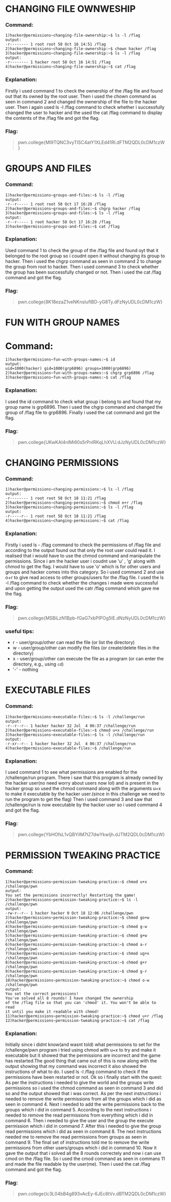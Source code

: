 
# CHANGING FILE OWNWESHIP
### Command:
```
1)hacker@permissions~changing-file-ownership:~$ ls -l /flag
output:
-r-------- 1 root root 58 Oct 16 14:51 /flag
2)hacker@permissions~changing-file-ownership:~$ chown hacker /flag
3)hacker@permissions~changing-file-ownership:~$ ls -l /flag
output:
-r-------- 1 hacker root 58 Oct 16 14:51 /flag
4)hacker@permissions~changing-file-ownership:~$ cat /flag
```
### Explanation:
Firstly i used command 1 to check the ownership of the /flag file and found out that its owned by the root user.
Then i used the chown command as seen in command 2 and changed the ownership of the file to the hacker user.
Then i again used ls -l /flag command to check whether i successfully changed the user to hacker and the used the cat /flag command to display the contents of the /flag file and got the flag.
### Flag:
>pwn.college{MI9TQNC3vyTISC4atY1XLEd41Rl.dFTM2QDL0cDM1czW}
# GROUPS AND FILES
### Command:
```
1)hacker@permissions~groups-and-files:~$ ls -l /flag
output:
-r--r----- 1 root root 58 Oct 17 16:28 /flag
2)hacker@permissions~groups-and-files:~$ chgrp hacker /flag
3)hacker@permissions~groups-and-files:~$ ls -l /flag
output:
-r--r----- 1 root hacker 58 Oct 17 16:28 /flag
3)hacker@permissions~groups-and-files:~$ cat /flag
```
### Explanation:
Used command 1 to check the group of the /flag file and found oyt that it belonged to the root group so i coudnt open it without changing its group to hacker.
Then i used the chgrp command as seen in command 2 to change the group from root to hacker.
Then i used command 3 to check whether the group has been successfully changed or not.
Then i used the cat /flag command and got the flag.
### Flag:
>pwn.college{8K18ezaZ1veNKnsIufIBD-yG8Ty.dFzNyUDL0cDM1czW}
# FUN WITH GROUP NAMES
# Command:
```
1)hacker@permissions~fun-with-groups-names:~$ id
output:
uid=1000(hacker) gid=1000(grp6896) groups=1000(grp6896)
2)hacker@permissions~fun-with-groups-names:~$ chgrp grp6896 /flag
3)hacker@permissions~fun-with-groups-names:~$ cat /flag
```
### Explanation:
I used the id command to check what group i belong to and found that my group name is grp6896.
Then i used the chgrp command and changed the group of /flag file to grp6896.
Finally i used the cat command and got the flag.
### Flag:
>pwn.college{UKwKAI4nlMi60s5rPnIRKqLhXVU.dJzNyUDL0cDM1czW}
# CHANGING PERMISSIONS
### Command:
```
1)hacker@permissions~changing-permissions:~$ ls -l /flag
output:
-r-------- 1 root root 58 Oct 18 11:21 /flag
2)hacker@permissions~changing-permissions:~$ chmod o+r /flag
3)hacker@permissions~changing-permissions:~$ ls -l /flag
output:
-r-----r-- 1 root root 58 Oct 18 11:21 /flag
4)hacker@permissions~changing-permissions:~$ cat /flag
```
### Explanation:
Firstly i used ls - /flag command to check the permissions of /flag file and according to the output found out that only the root user could read it.
I realised that i would have to use the chmod command and manipulate the permissions.
Since i am the hacker user i coudnt use 'u' , 'g' along with chmod to get the flag. I would have to use 'o' which is for other users and groups and hacker comes into this category. So i used command 2 and use o+r to give read access to other groups/users for the /flag file.
I used the ls -l /flag command to check whether the changes i made were successful and upon getting the output used the catr /flag command which gave me the flag.
### Flag:
>pwn.college{MSBiLzN1Bpb-fGaG7xbPIPOg5IE.dNzNyUDL0cDM1czW}
### useful tips:
 - r - user/group/other can read the file (or list the directory)
 - w - user/group/other can modify the files (or create/delete files in the directory)
 - x - user/group/other can execute the file as a program (or can enter the directory, e.g., using `cd`)
 - '-' - nothing 
# EXECUTABLE FILES
### Command:
```
1)hacker@permissions~executable-files:~$ ls -l /challenge/run
output:
-r--r--r-- 1 hacker hacker 32 Jul  4 06:37 /challenge/run
2)hacker@permissions~executable-files:~$ chmod u+x /challenge/run
3)hacker@permissions~executable-files:~$ ls -l /challenge/run
output:
-r-xr--r-- 1 hacker hacker 32 Jul  4 06:37 /challenge/run
4)hacker@permissions~executable-files:~$ /challenge/run
```
### Explanation:
I used command 1 to see what permissions are enabled for the /challenge/run program.
There i saw that this program is already owned by the hacker user(no need worry about users now lol) and is present in the hacker group so used the chmod command along with the arguments u+x to make it executable by the hacker user.(since in this challenge we need to run the program to get the flag)
Then i used command 3 and saw that /challenge/run is now executable by the hacker user so i used command 4 and got the flag.
### Flag:
>pwn.college{YbHOfsL1vQBYiIM7tZ7dwYkwIjh.dJTM2QDL0cDM1czW}
# PERMISSION TWEAKING PRACTICE
### Command:
```
1)hacker@permissions~permission-tweaking-practice:~$ chmod u+x /challenge/pwn
output:
You set the permissions incorrectly! Restarting the game!
2)hacker@permissions~permission-tweaking-practice:~$ ls -l /challenge/pwn
output:
-rw-r--r-- 1 hacker hacker 0 Oct 18 12:06 /challenge/pwn
3)hacker@permissions~permission-tweaking-practice:~$ chmod go+w /challenge/pwn
4)hacker@permissions~permission-tweaking-practice:~$ chmod g-w /challenge/pwn
5)hacker@permissions~permission-tweaking-practice:~$ chmod g+w /challenge/pwn
6)hacker@permissions~permission-tweaking-practice:~$ chmod a-r /challenge/pwn
7)hacker@permissions~permission-tweaking-practice:~$ chmod ug+x /challenge/pwn
8)hacker@permissions~permission-tweaking-practice:~$ chmod g+r /challenge/pwn
9)hacker@permissions~permission-tweaking-practice:~$ chmod g-r /challenge/pwn
10)hacker@permissions~permission-tweaking-practice:~$ chmod o-w /challenge/pwn
output:
You set the correct permissions!
You've solved all 8 rounds! I have changed the ownership
of the /flag file so that you can 'chmod' it. You won't be able to read
it until you make it readable with chmod!
11)hacker@permissions~permission-tweaking-practice:~$ chmod u+r /flag
12)hacker@permissions~permission-tweaking-practice:~$ cat /flag
```
### Explanation:
Initially since i didnt know(and wasnt told) what permissions to set for the /challenge/pwn program i tried using chmod with u+x to try and make it executable but it showed that the permissions are incorrect and the game has restarted.The good thing that came out of this is now along with the output showing that my command was incorrect it also showed the instructions of what to do.
I used ls -l /flag command to check if the permissions have been restarted or not.
Ok so i finally start with the quest:
As per the instructions i needed to give the world and the groups write permissions so i used the chmod command as seen in command 3 and did so and the output showed that i was correct.
As per the next instructions i needed to remove the write permissions from all the groups which i did as seen in command 4.
Next i needed to add the write permissions back to the groups which i did in command 5.
According to the next instructions i needed to remove the read permissions from everything which i did in command 6.
Then i needed to give the user and the group the execute permission which i did in command 7.
After this i needed to give the group read permissions which i did as seen in command 8.
The next instructions needed me to remove the read permissions from groups as seen in command 9.
The final set of instructions told me to remove the write permissions from other users/groups which i did in command 10.
Now it gave the output that i solved all the 8 rounds correctely and now i can use cmod on the /flag file.
So i used the cmod command as seen in commans 11 and made the file readable by the user(me).
Then i used the cat /flag command and got the flag.

### Flag:
>pwn.college{Ic3L04bB4g893vAcEy-6JEc8tVv.dBTM2QDL0cDM1czW}

